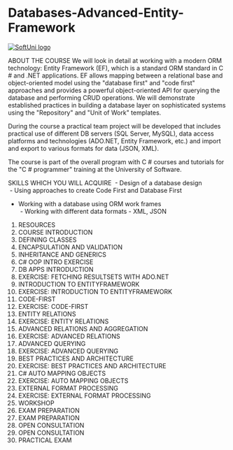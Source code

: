 # Databases-Advanced-Entity-Framework


<a href="https://softuni.bg/trainings/courses" rel="Courses">  ![SoftUni logo][logo] <a/>

[logo]: http://innovationstarterbox.bg/wp-content/uploads/2016/05/Softuni_logo_trasparent.png "Logo Title Text 2"

ABOUT THE COURSE
We will look in detail at working with a modern ORM technology: Entity Framework (EF), which is a standard ORM standard in C # and .NET applications. EF allows mapping between a relational base and object-oriented model using the "database first" and "code first" approaches and provides a powerful object-oriented API for querying the database and performing CRUD operations. We will demonstrate established practices in building a database layer on sophisticated systems using the "Repository" and "Unit of Work" templates.

During the course a practical team project will be developed that includes practical use of different DB servers (SQL Server, MySQL), data access platforms and technologies (ADO.NET, Entity Framework, etc.) and import and export to various formats for data (JSON, XML).

The course is part of the overall program with C # courses and tutorials for the "C # programmer" training at the University of Software.

SKILLS WHICH YOU WILL ACQUIRE
 - Design of a database design </br>
 - Using approaches to create Code First and Database First </br>
 - Working with a database using ORM work frames </br>
 - Working with different data formats - XML, JSON </br>
 
1. RESOURCES
2. COURSE INTRODUCTION
3. DEFINING CLASSES
4. ENCAPSULATION AND VALIDATION
5. INHERITANCE AND GENERICS
6. C# OOP INTRO EXERCISE
7. DB APPS INTRODUCTION
8. EXERCISE: FETCHING RESULTSETS WITH ADO.NET
9. INTRODUCTION TO ENTITYFRAMEWORK
10. EXERCISE: INTRODUCTION TO ENTITYFRAMEWORK
11. CODE-FIRST
12. EXERCISE: CODE-FIRST
13. ENTITY RELATIONS
14. EXERCISE: ENTITY RELATIONS
15. ADVANCED RELATIONS AND AGGREGATION
16. EXERCISE: ADVANCED RELATIONS
17. ADVANCED QUERYING
18. EXERCISE: ADVANCED QUERYING
19. BEST PRACTICES AND ARCHITECTURE
20. EXERCISE: BEST PRACTICES AND ARCHITECTURE
21. C# AUTO MAPPING OBJECTS
22. EXERCISE: AUTO MAPPING OBJECTS
23. EXTERNAL FORMAT PROCESSING
24. EXERCISE: EXTERNAL FORMAT PROCESSING
25. WORKSHOP
26. EXAM PREPARATION
27. EXAM PREPARATION
28. OPEN CONSULTATION
29. OPEN CONSULTATION
30. PRACTICAL EXAM
 
 
